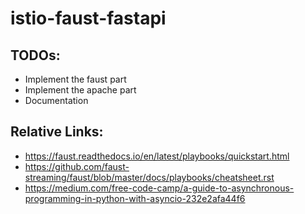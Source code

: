 # istio-faust-fastapi

## TODOs:

- Implement the faust part
- Implement the apache part
- Documentation

## Relative Links:
- https://faust.readthedocs.io/en/latest/playbooks/quickstart.html
- https://github.com/faust-streaming/faust/blob/master/docs/playbooks/cheatsheet.rst
- https://medium.com/free-code-camp/a-guide-to-asynchronous-programming-in-python-with-asyncio-232e2afa44f6
